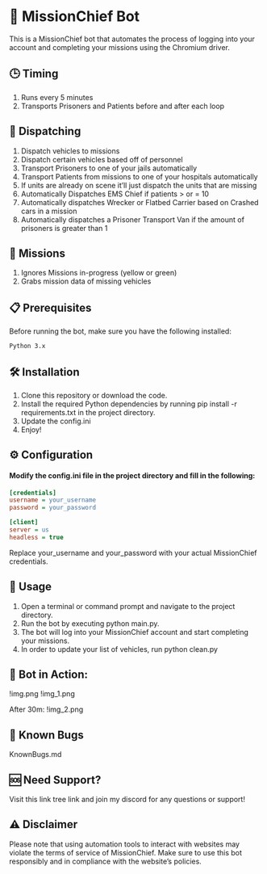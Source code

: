 # 🚒 MissionChief Bot
This is a MissionChief bot that automates the process of logging into your account and completing your missions using the Chromium driver.


## 🕒 Timing
1. Runs every 5 minutes
2. Transports Prisoners and Patients before and after each loop

## 🚨 Dispatching
1. Dispatch vehicles to missions
2. Dispatch certain vehicles based off of personnel
3. Transport Prisoners to one of your jails automatically
4. Transport Patients from missions to one of your hospitals automatically
5. If units are already on scene it’ll just dispatch the units that are missing
6. Automatically Dispatches EMS Chief if patients > or = 10
7. Automatically dispatches Wrecker or Flatbed Carrier based on Crashed cars in a mission
8. Automatically dispatches a Prisoner Transport Van if the amount of prisoners is greater than 1

## 🎯 Missions
1. Ignores Missions in-progress (yellow or green)
2. Grabs mission data of missing vehicles
## 📋 Prerequisites
Before running the bot, make sure you have the following installed:

`Python 3.x`

## 🛠️ Installation
1. Clone this repository or download the code.
2. Install the required Python dependencies by running pip install -r requirements.txt in the project directory.
3. Update the config.ini
4. Enjoy!


## ⚙️ Configuration
#### Modify the config.ini file in the project directory and fill in the following:

```ini
[credentials]
username = your_username
password = your_password

[client]
server = us
headless = true
```

Replace your_username and your_password with your actual MissionChief credentials.

## 🚀 Usage
1. Open a terminal or command prompt and navigate to the project directory.
2. Run the bot by executing python main.py.
3. The bot will log into your MissionChief account and start completing your missions.
4. In order to update your list of vehicles, run python clean.py

## 📸 Bot in Action:
!img.png !img_1.png

After 30m:
!img_2.png

## 🐞 Known Bugs
KnownBugs.md

## 🆘 Need Support?
Visit this link tree link and join my discord for any questions or support!

## ⚠️ Disclaimer
Please note that using automation tools to interact with websites may violate the terms of service of MissionChief. Make sure to use this bot responsibly and in compliance with the website’s policies.